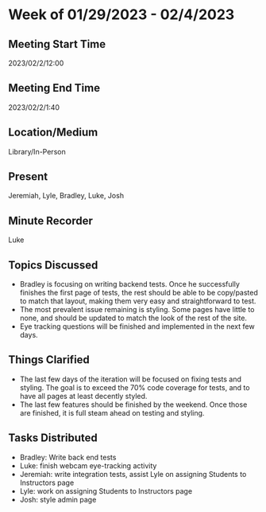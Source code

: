 # Week of 01/29/2023 - 02/4/2023

## Meeting Start Time

2023/02/2/12:00

## Meeting End Time

2023/02/2/1:40

## Location/Medium

Library/In-Person

## Present

Jeremiah, Lyle, Bradley, Luke, Josh

## Minute Recorder

Luke

## Topics Discussed
- Bradley is focusing on writing backend tests. Once he successfully finishes the first page of tests, the rest should be able to be copy/pasted to match that layout, making them very easy and straightforward to test.
- The most prevalent issue remaining is styling. Some pages have little to none, and should be updated to match the look of the rest of the site.
- Eye tracking questions will be finished and implemented in the next few days.

## Things Clarified
- The last few days of the iteration will be focused on fixing tests and styling. The goal is to exceed the 70% code coverage for tests, and to have all pages at least decently styled.
- The last few features should be finished by the weekend. Once those are finished, it is full steam ahead on testing and styling.

## Tasks Distributed
- Bradley: Write back end tests
- Luke: finish webcam eye-tracking activity
- Jeremiah: write integration tests, assist Lyle on assigning Students to Instructors page
- Lyle: work on assigning Students to Instructors page
- Josh: style admin page